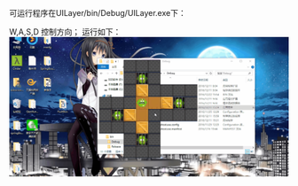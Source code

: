 可运行程序在UILayer/bin/Debug/UILayer.exe下：

W,A,S,D 控制方向；
运行如下：
![image](https://github.com/zhoutengshen/PushBox-/blob/master/img/222.gif)
